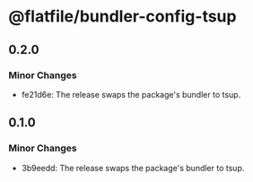 # @flatfile/bundler-config-tsup

## 0.2.0

### Minor Changes

- fe21d6e: The release swaps the package's bundler to tsup.

## 0.1.0

### Minor Changes

- 3b9eedd: The release swaps the package's bundler to tsup.
